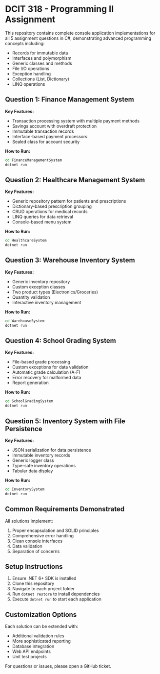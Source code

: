 # DCIT 318 - Programming II Assignment

This repository contains complete console application implementations for all 5 assignment questions in C#, demonstrating advanced programming concepts including:

- Records for immutable data
- Interfaces and polymorphism
- Generic classes and methods
- File I/O operations
- Exception handling
- Collections (List, Dictionary)
- LINQ operations

## Question 1: Finance Management System

**Key Features:**
- Transaction processing system with multiple payment methods
- Savings account with overdraft protection
- Immutable transaction records
- Interface-based payment processors
- Sealed class for account security

**How to Run:**
```bash
cd FinanceManagementSystem
dotnet run
```

## Question 2: Healthcare Management System

**Key Features:**
- Generic repository pattern for patients and prescriptions
- Dictionary-based prescription grouping
- CRUD operations for medical records
- LINQ queries for data retrieval
- Console-based menu system

**How to Run:**
```bash
cd HealthcareSystem
dotnet run
```

## Question 3: Warehouse Inventory System

**Key Features:**
- Generic inventory repository
- Custom exception classes
- Two product types (Electronics/Groceries)
- Quantity validation
- Interactive inventory management

**How to Run:**
```bash
cd WarehouseSystem
dotnet run
```

## Question 4: School Grading System

**Key Features:**
- File-based grade processing
- Custom exceptions for data validation
- Automatic grade calculation (A-F)
- Error recovery for malformed data
- Report generation

**How to Run:**
```bash
cd SchoolGradingSystem
dotnet run
```

## Question 5: Inventory System with File Persistence

**Key Features:**
- JSON serialization for data persistence
- Immutable inventory records
- Generic logger class
- Type-safe inventory operations
- Tabular data display

**How to Run:**
```bash
cd InventorySystem
dotnet run
```

## Common Requirements Demonstrated

All solutions implement:
1. Proper encapsulation and SOLID principles
2. Comprehensive error handling
3. Clean console interfaces
4. Data validation
5. Separation of concerns

## Setup Instructions

1. Ensure .NET 6+ SDK is installed
2. Clone this repository
3. Navigate to each project folder
4. Run `dotnet restore` to install dependencies
5. Execute `dotnet run` to start each application

## Customization Options

Each solution can be extended with:
- Additional validation rules
- More sophisticated reporting
- Database integration
- Web API endpoints
- Unit test projects

For questions or issues, please open a GitHub ticket.
